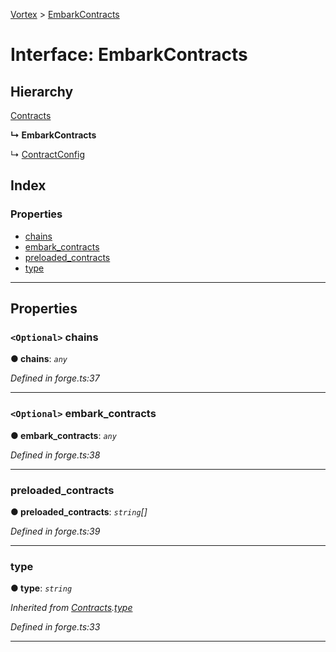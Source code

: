 [Vortex](../README.md) > [EmbarkContracts](../interfaces/embarkcontracts.md)

# Interface: EmbarkContracts

## Hierarchy

 [Contracts](contracts.md)

**↳ EmbarkContracts**

↳  [ContractConfig](contractconfig.md)

## Index

### Properties

* [chains](embarkcontracts.md#chains)
* [embark_contracts](embarkcontracts.md#embark_contracts)
* [preloaded_contracts](embarkcontracts.md#preloaded_contracts)
* [type](embarkcontracts.md#type)

---

## Properties

<a id="chains"></a>

### `<Optional>` chains

**● chains**: *`any`*

*Defined in forge.ts:37*

___
<a id="embark_contracts"></a>

### `<Optional>` embark_contracts

**● embark_contracts**: *`any`*

*Defined in forge.ts:38*

___
<a id="preloaded_contracts"></a>

###  preloaded_contracts

**● preloaded_contracts**: *`string`[]*

*Defined in forge.ts:39*

___
<a id="type"></a>

###  type

**● type**: *`string`*

*Inherited from [Contracts](contracts.md).[type](contracts.md#type)*

*Defined in forge.ts:33*

___

